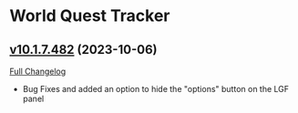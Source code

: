 # World Quest Tracker

## [v10.1.7.482](https://github.com/Tercioo/World-Quest-Tracker/tree/v10.1.7.482) (2023-10-06)
[Full Changelog](https://github.com/Tercioo/World-Quest-Tracker/compare/v10.1.7.481...v10.1.7.482) 

- Bug Fixes and added an option to hide the "options" button on the LGF panel  
